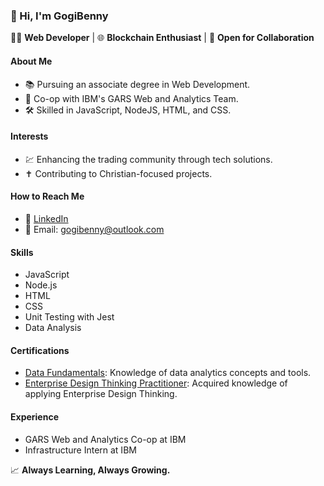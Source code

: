 ### 👋 Hi, I'm GogiBenny

👨‍💻 **Web Developer** | 🌐 **Blockchain Enthusiast** | 🤝 **Open for Collaboration**

#### About Me
- 📚 Pursuing an associate degree in Web Development.
- 🏢 Co-op with IBM's GARS Web and Analytics Team.
- 🛠 Skilled in JavaScript, NodeJS, HTML, and CSS.
  
#### Interests
- 💹 Enhancing the trading community through tech solutions.
- ✝ Contributing to Christian-focused projects.
  
#### How to Reach Me
- 📩 [LinkedIn](https://www.linkedin.com/in/gogibenny/)
- 📧 Email: gogibenny@outlook.com

#### Skills
- JavaScript
- Node.js
- HTML
- CSS
- Unit Testing with Jest
- Data Analysis

#### Certifications
- [Data Fundamentals](https://www.credly.com/badges/0f136e75-235a-40b4-897a-36cd662d3796/linked_in_profile): Knowledge of data analytics concepts and tools.
- [Enterprise Design Thinking Practitioner](https://www.credly.com/badges/82b3c002-3cc2-4fdb-972a-37838c5b7cbd?source=linked_in_profile): Acquired knowledge of applying Enterprise Design Thinking.

#### Experience
- GARS Web and Analytics Co-op at IBM
- Infrastructure Intern at IBM

📈 **Always Learning, Always Growing.**
